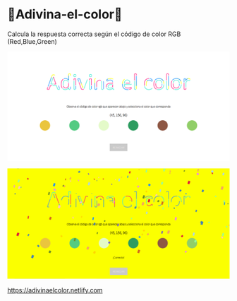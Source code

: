 # 🌈Adivina-el-color🌈

Calcula la respuesta correcta según el código de color RGB (Red,Blue,Green)

![Adivina el color](screenshots/imagen1.png)

![Adivina el color](screenshots/imagen2.png)

https://adivinaelcolor.netlify.com
